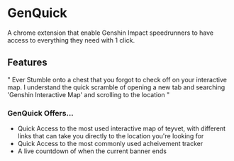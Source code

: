 # GenQuick
A chrome extension that enable Genshin Impact speedrunners to have access to everything they need with 1 click.

## Features
" Ever Stumble onto a chest that you forgot to check off on your interactive map. I understand the quick scramble of opening a new tab and searching 'Genshin Interactive Map' and scrolling to the location "

### GenQuick Offers...
- Quick Access to the most used interactive map of teyvet, with different links that can take you directly to the location you're looking for
- Quick Access to the most commonly used acheivement tracker
- A live countdown of when the current banner ends

